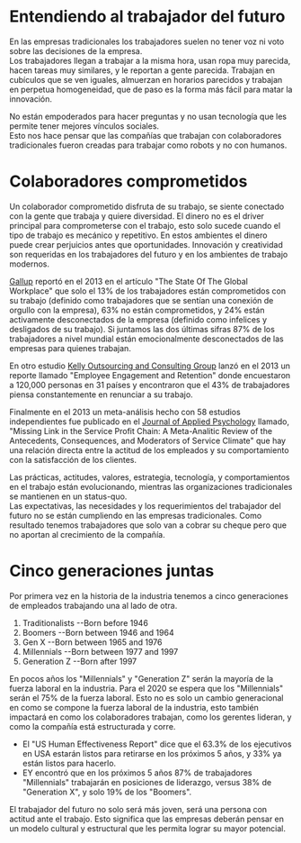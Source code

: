 # Entendiendo al trabajador del futuro

En las empresas tradicionales los trabajadores suelen no tener voz ni voto sobre las decisiones de la empresa.   
Los trabajadores llegan a trabajar a la misma hora, usan ropa muy parecida, hacen tareas muy similares, y le reportan a gente parecida. Trabajan en cubículos que se ven iguales, almuerzan en horarios parecidos y trabajan en perpetua homogeneidad, que de paso es la forma más fácil para matar la innovación.

  
No están empoderados para hacer preguntas y no usan tecnología que les permite tener mejores vínculos sociales.  
Esto nos hace pensar que las compañías que trabajan con colaboradores tradicionales fueron creadas para trabajar como robots y no con humanos.

# Colaboradores comprometidos

Un colaborador comprometido disfruta de su trabajo, se siente conectado con la gente que trabaja y quiere diversidad. El dinero no es el driver principal para comprometerse con el trabajo, esto solo sucede cuando el tipo de trabajo es mecánico y repetitivo. En estos ambientes el dinero puede crear perjuicios antes que oportunidades. Innovación y creatividad son requeridas en los trabajadores del futuro y en los ambientes de trabajo modernos.

[Gallup](http://www.gallup.com/) reportó en el 2013 en el artículo "The State Of The Global Workplace" que solo el 13% de los trabajadores están comprometidos con su trabajo \(definido como trabajadores que se sentían una conexión de orgullo con la empresa\), 63% no están comprometidos, y 24% están activamente desconectados de la empresa \(definido como infelices y desligados de su trabajo\). Si juntamos las dos últimas sifras 87% de los trabajadores a nivel mundial están emocionalmente desconectados de las empresas para quienes trabajan.

En otro estudio [Kelly Outsourcing and Consulting Group](http://www.kellyservices.co.in/) lanzó en el 2013 un reporte llamado "Employee Engagement and Retention" donde encuestaron a 120,000 personas en 31 países y encontraron que el 43% de trabajadores piensa constantemente en renunciar a su trabajo.

Finalmente en el 2013 un meta-análisis hecho con 58 estudios independientes fue publicado en el [Journal of Applied Psychology](http://www.apa.org/pubs/journals/apl/) llamado, "Missing Link in the Service Profit Chain: A Meta-Analitic Review of the Antecedents, Consequences, and Moderators of Service Climate" que hay una relación directa entre la actitud de los empleados y su comportamiento con la satisfacción de los clientes.

Las prácticas, actitudes, valores, estrategia, tecnología, y comportamientos en el trabajo están evolucionando, mientras las organizaciones tradicionales se mantienen en un status-quo.   
Las expectativas, las necesidades y los requerimientos del trabajador del futuro no se están cumpliendo en las empresas tradicionales. Como resultado tenemos trabajadores que solo van a cobrar su cheque pero que no aportan al crecimiento de la compañía.

# Cinco generaciones juntas

Por primera vez en la historia de la industria tenemos a cinco generaciones de empleados trabajando una al lado de otra.  
1. Traditionalists --Born before 1946  
2. Boomers --Born between 1946 and 1964  
3. Gen X --Born between 1965 and 1976  
4. Millennials  --Born between 1977 and 1997  
5. Generation Z --Born after 1997

En pocos años los "Millennials" y "Generation Z" serán la mayoría de la fuerza laboral en la industria. Para el 2020 se espera que los "Millennials" serán el 75% de la fuerza laboral. Esto no es solo un cambio generacional en como se compone la fuerza laboral de la industria, esto también impactará en como los colaboradores trabajan, como los gerentes lideran, y como la compañía está estructurada y corre.

* El "US Human Effectiveness Report" dice que el 63.3% de los ejecutivos en USA estarán listos para retirarse en los próximos 5 años, y 33% ya están listos para hacerlo. 
* EY encontró que en los próximos 5 años 87% de trabajadores "Millennials" trabajarán en posiciones de liderazgo, versus 38% de "Generation X", y solo 19% de los "Boomers".

El trabajador del futuro no solo será más joven, será una persona con actitud ante el trabajo. Esto significa que las empresas deberán pensar en un modelo cultural y estructural que les permita lograr su mayor potencial.

